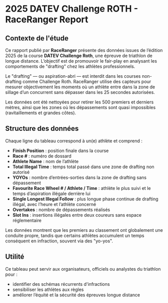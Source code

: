 # 2025 DATEV Challenge ROTH - RaceRanger Report

## Contexte de l'étude

Ce rapport publié par **RaceRanger** présente des données issues de l’édition 2025 de la course **DATEV Challenge Roth**, une épreuve de triathlon de longue distance. L’objectif est de promouvoir le fair-play en analysant les comportements de "drafting" chez les athlètes professionnels. 

Le "drafting" — ou aspiration-abri — est interdit dans les courses non-drafting comme Challenge Roth. RaceRanger utilise des capteurs pour mesurer objectivement les moments où un athlète entre dans la zone de sillage d’un concurrent sans dépasser dans les 25 secondes autorisées.

Les données ont été nettoyées pour retirer les 500 premiers et derniers mètres, ainsi que les zones où les dépassements sont quasi impossibles (ravitaillements et grandes côtes).

## Structure des données

Chaque ligne du tableau correspond à un(e) athlète et comprend :

- **Finish Position** : position finale dans la course
- **Race #** : numéro de dossard
- **Athlete Name** : nom de l’athlète
- **Total Illegal Time** : temps total passé dans une zone de drafting non autorisé
- **YOYOs** : nombre d’entrées-sorties dans la zone de drafting sans dépassement
- **Favourite Race Wheel # / Athlete / Time** : athlète le plus suivi et le temps d’aspiration illégale derrière lui
- **Single Longest Illegal Follow** : plus longue phase continue de drafting illégal, avec l’heure et l’athlète concerné
- **Overtakes** : nombre de dépassements réalisés
- **Slot Ins** : insertions illégales entre deux coureurs sans espace réglementaire

Les données montrent que les premiers au classement ont globalement une conduite propre, tandis que certains athlètes accumulent un temps conséquent en infraction, souvent via des "yo-yos".

## Utilité

Ce tableau peut servir aux organisateurs, officiels ou analystes du triathlon pour :
- identifier des schémas récurrents d'infractions
- sensibiliser les athlètes aux règles
- améliorer l’équité et la sécurité des épreuves longue distance